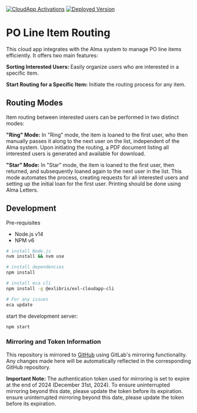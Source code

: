<a href="https://developers.exlibrisgroup.com/appcenter/po-line-item-routing/">![CloudApp Activations](<https://img.shields.io/badge/dynamic/json?url=https%3A%2F%2Fapps01.ext.exlibrisgroup.com%2Fappstats.json&query=%24%5B%3F(%40.cloud_app_id%3D%3D'obvsg%2Fpo-line-item-routing')%5D.user_count&style=flat&label=Cloud%20App%20Activations>)</a>
<a href="https://developers.exlibrisgroup.com/appcenter/po-line-item-routing/">![Deployed Version](<https://img.shields.io/badge/dynamic/json?url=https%3A%2F%2Fapps01.ext.exlibrisgroup.com%2Fapps.json&query=%24%5B%3F(%40.id%3D%3D'obvsg%2Fpo-line-item-routing')%5D.version&label=Deployed%20Version&color=green>)</a>

# PO Line Item Routing

This cloud app integrates with the Alma system to manage PO line items efficiently. It offers two main features:

**Sorting Interested Users:** Easily organize users who are interested in a specific item.

**Start Routing for a Specific Item:** Initiate the routing process for any item.

## Routing Modes

Item routing between interested users can be performed in two distinct modes:

**"Ring" Mode:**
In "Ring" mode, the item is loaned to the first user, who then manually passes it along to the next user on the list, independent of the Alma system. Upon initiating the routing, a PDF document listing all interested users is generated and available for download.

**"Star" Mode:**
In "Star" mode, the item is loaned to the first user, then returned, and subsequently loaned again to the next user in the list. This mode automates the process, creating requests for all interested users and setting up the initial loan for the first user. Printing should be done using Alma Letters.

## Development

Pre-requisites

- Node.js v14
- NPM v6

```sh
# install Node.js
nvm install && nvm use

# install dependencies
npm install

# install eca cli
npm install -g @exlibris/exl-cloudapp-cli

# For any issues
eca update
```

start the development server:

```sh
npm start
```

### Mirroring and Token Information

This repository is mirrored to [GitHub](https://github.com/OBVSG/po-line-item-routing) using GitLab's mirroring functionality. Any changes made here will be automatically reflected in the corresponding GitHub repository.

**Important Note:** The authentication token used for mirroring is set to expire at the end of 2024 (December 31st, 2024). To ensure uninterrupted mirroring beyond this date, please update the token before its expiration.
ensure uninterrupted mirroring beyond this date, please update the token before its expiration.
